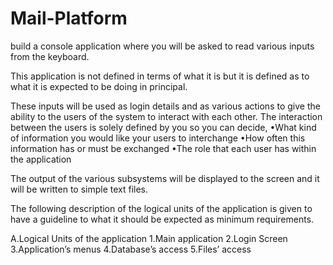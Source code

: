 # Mail-Platform
 build a console application where you will be asked to read various inputs from the keyboard.
 
 This application is not defined in terms of what it is but it is defined as to what it is expected to be doing in principal.
 
 These inputs will be used as login details and as various actions to give the ability to the users of the system to interact with each other.
 The interaction between the users is solely defined by you so you can decide,
 •What kind of information you would like your users to interchange
 •How often this information has or must be exchanged
 •The role that each user has within the application
 
 The output of the various subsystems will be displayed to the screen and it will be written to simple text files.
 
 The following description of the logical units of the application is given to have a guideline to what it should be expected as minimum requirements.
 
 A.Logical Units of the application
 1.Main application
 2.Login Screen
 3.Application’s menus
 4.Database’s access
 5.Files’ access
 
